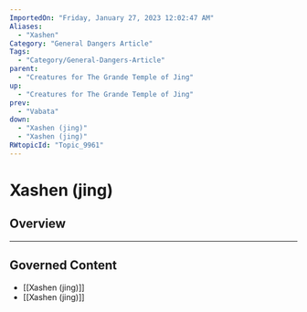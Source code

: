 ```yaml
---
ImportedOn: "Friday, January 27, 2023 12:02:47 AM"
Aliases:
  - "Xashen"
Category: "General Dangers Article"
Tags:
  - "Category/General-Dangers-Article"
parent:
  - "Creatures for The Grande Temple of Jing"
up:
  - "Creatures for The Grande Temple of Jing"
prev:
  - "Vabata"
down:
  - "Xashen (jing)"
  - "Xashen (jing)"
RWtopicId: "Topic_9961"
---
```

# Xashen (jing)
## Overview
---
## Governed Content
- [[Xashen (jing)]]
- [[Xashen (jing)]]

